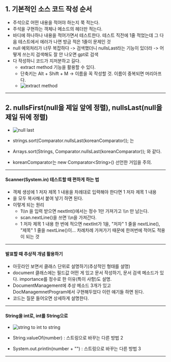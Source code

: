 ## 1. 기본적인 소스 코드 작성 순서
- 주석으로 어떤 내용을 적어야 하는지 쭉 적는다.
- 주석을 구현하는 객체나 메소드의 헤더만 적는다.
- 바디에 하나하나 내용을 적어가면서 테스트한다. 테스트 직전에 1줄 적었는데 그 다음 테스트에서 에러가 나면 방금 적은 1줄이 문제인 것
- null 예외처리가 너무 복잡하다 -> 검색했더니 nullsLast라는 기능이 있더라 -> 어떻게 쓰는지 검색해도 잘 안 나오면 gpt로 검색
- 다 작성하니 코드가 지저분하고 길다.
	- extract method 기능을 활용할 수 있다.
	- 단축키는 Alt + Shift + M -> 이름을 꼭 작성할 것. 이름이 중복되면 머리아프다.
	- ![extract method](https://github.com/LeeKangHo1/My-Java-study/assets/171015955/2d5912a8-c51f-495d-86d5-57bda6bc3b98)

---
## 2. nullsFirst(null을 제일 앞에 정렬), nullsLast(null을 제일 뒤에 정렬)
- ![null last](https://github.com/LeeKangHo1/My-Java-study/assets/171015955/dac0a1e8-8113-41c0-b4cd-d48fad8775d5)

- strings.sort(Comparator.nullsLast(koreanComparator)); 는
- Arrays.sort(Strings, Comparator.nullsLast(koreanComparator)); 와 같다.
- koreanComparator는 new Comparator\<String>() 선언한 거임을 주의.
---
#### Scanner(System.in) 테스트할 때 편하게 하는 법
 - 객체 생성에 1 저자 제목 1 내용을 차례대로 입력해야 한다면 
 1
 저자
 제목
 1
 내용
  - 을 모두 복사해서 붙여 넣기 하면 된다.
  - 이렇게 되는 원리
	  - 1\\\\n 을 입력 받으면 nextInt()에서는 정수 1만 가져가고 \\\n 만 남는다.
	  - scan.nextLine()을 쓰면 \\\n을 가져간다.
	  - 1 저자 제목 1 내용 한 번에 적으면 nextInt가 1을, "저자" 1 줄을 nextLine(), "제목" 1 줄을 nextLine()이... 차례차례 가져가기 때문에 한꺼번에 적어도 적용이 되는 것

---
#### 발표할 때 추상적 개념 활용하기
- 아웃라인 보면서 클래스 단위로 설명하기(추상적인 형태를 설명)
- document 클래스에는 필드값 어떤 게 있고 문서 작성하기, 문서 검색 메소드가 있다. importance를 정수로 한 이유(특이 사항)도 설명.
- DocumentManagement에 추상 메소드 3개가 있고 DocManagemnetProgram에서 구현해두었다 이런 얘기들 하면 된다.
- 코드는 질문 들어오면 상세하게 설명한다.
---
#### String을 int로, int를 String으로
- ![string to int to string](https://github.com/LeeKangHo1/My-Java-study/assets/171015955/5adaf343-aadd-42b1-b1b8-1adeb6138d79)

- String.valueOf(number) : 스트링으로 바꾸는 다른 방법 2
- System.out.println(number + "") : 스트링으로 바꾸는 다른 방법 3
---
